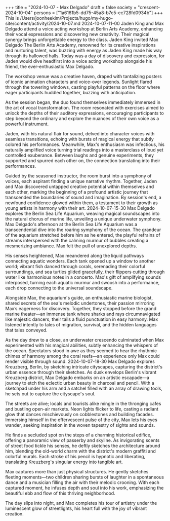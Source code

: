 +++
title = "2024-10-07 - Max Delgado"
draft = false
society = "crescent-2024-10-04"
persons = ["1a6161b5-dd75-45a8-b7c5-ec728fd0934b"]
+++
This is /Users/joonheekim/Projects/hugo/my-hugo-site/content/activity/2024-10-07.md
2024-10-07-11-00
Jaden King and Max Delgado attend a voice acting workshop at Berlin Arts Academy, enhancing their vocal expressions and discovering new creativity. Their magical synergy brings unforgettable energy to the class.
Jaden King invited Max Delgado
The Berlin Arts Academy, renowned for its creative inspirations and nurturing talent, was buzzing with energy as Jaden King made his way through its hallowed halls. Today was a day of discovery and expression, for Jaden would dive headfirst into a voice acting workshop alongside his friend, the ever-enthusiastic Max Delgado.

The workshop venue was a creative haven, draped with tantalizing posters of iconic animation characters and voice-over legends. Sunlight flared through the towering windows, casting playful patterns on the floor where eager participants huddled together, buzzing with anticipation.

As the session began, the duo found themselves immediately immersed in the art of vocal transformation. The room resonated with exercises aimed to unlock the depths of their auditory expressions, encouraging participants to step beyond the ordinary and explore the nuances of their own voice as a powerful instrument.

Jaden, with his natural flair for sound, delved into character voices with seamless transitions, echoing with bursts of magical energy that subtly colored his performances. Meanwhile, Max's enthusiasm was infectious, his naturally amplified voice turning trial readings into a masterclass of loud yet controlled exuberance. Between laughs and genuine experiments, they supported and spurred each other on, the connection translating into their performances.

Guided by the seasoned instructor, the room burst into a symphony of voices, each aspirant finding a unique narrative rhythm. Together, Jaden and Max discovered untapped creative potential within themselves and each other, marking the beginning of a profound artistic journey that transcended the boundaries of sound and imagination. By session's end, a newfound confidence glowed within them, a testament to their growth as young artists in harmony with their art.
2024-10-07-15-30
Max Delgado explores the Berlin Sea Life Aquarium, weaving magical soundscapes into the natural chorus of marine life, unveiling a unique underwater symphony.
Max Delgado's afternoon at the Berlin Sea Life Aquarium was a transcendental dive into the roaring symphony of the ocean. The grandeur of the aquarium stretched before him as he entered, the playful refrains of streams interspersed with the calming murmur of bubbles creating a mesmerizing ambiance. Max felt the pull of unexplored depths.

His senses heightened, Max meandered along the liquid pathways connecting aquatic wonders. Each tank opened up a window to another world; vibrant fish danced through corals, serenading their colorful surroundings, and sea turtles glided gracefully, their flippers cutting through water like harmonious notes in a concerto. Max's gift of amplifying sounds interposed, turning each aquatic murmur and swoosh into a performance, each drop connecting to the universal soundscape. 

Alongside Max, the aquarium's guide, an enthusiastic marine biologist, shared secrets of the sea's melodic undertones, their passion mirroring Max’s eagerness for discovery. Together, they stopped before the grand marine theater—an immense tank where sharks and rays circumnavigated like majestic dancers, their tails a fluid punctuation in easy harmony. Max listened intently to tales of migration, survival, and the hidden languages that tales conveyed.

As the day drew to a close, an underwater crescendo culminated when Max experimented with his magical abilities, subtly enhancing the whispers of the ocean. Spectators stood in awe as they seemed to hear the rhythmic chimes of harmony among the coral reefs—an experience only Max could render visible through sound.
2024-10-07-18-30
Max Delgado explores Kreuzberg, Berlin, by sketching intricate cityscapes, capturing the district's urban essence through their sketches.
As dusk envelops Berlin's vibrant Kreuzberg district, Max Delgado embarks on an artistic escapade—a journey to etch the eclectic urban beauty in charcoal and pencil. With a sketchpad under his arm and a satchel filled with an array of drawing tools, he sets out to capture the cityscape's soul. 

The streets are alive; locals and tourists alike mingle in the thronging cafes and bustling open-air markets. Neon lights flicker to life, casting a radiant glow that dances mischievously on cobblestones and building facades. Immersing himself in the effervescent pulse of the city, Max lets his eyes wander, seeking inspiration in the woven tapestry of sights and sounds. 

He finds a secluded spot on the steps of a charming historical edifice, offering a panoramic view of passerby and skyline. As invigorating scents of street food tickle his senses, he deftly sketches the architecture around him, blending the old-world charm with the district's modern graffiti and colorful murals. Each stroke of his pencil is hypnotic and liberating, translating Kreuzberg's singular energy into tangible art. 

Max captures more than just physical structures. He gently sketches fleeting moments—two children sharing bursts of laughter in a spontaneous dance and a musician filling the air with their melodic crooning. With each captured moment, he infuses depth and soul into his work, emphasizing the beautiful ebb and flow of this thriving neighborhood. 

The day slips into night, and Max completes his tour of artistry under the luminescent glow of streetlights, his heart full with the joy of vibrant creation.
